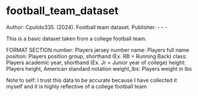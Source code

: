 # football_team_dataset
Author: Cpulido335. (2024). Football team dataset. Publisher: - - - 

This is a basic dataset taken from a college football team.

FORMAT SECTION 
number: Players jersey number
name: Players full name
position: Players position group, shorthand (Ex. RB = Running Back)
class: Players academic year, shorthand (Ex. Jr = Junior year of college)
height: Players height, American standard notation
weight_lbs: Players weight in lbs

Note to self: I trust this data to be accurate because I have collected it myself and it is highly reflective of a college football team

